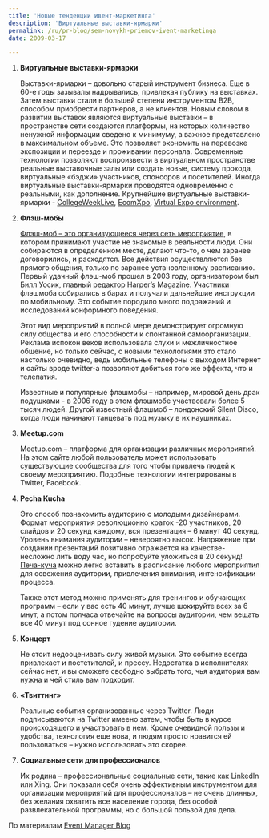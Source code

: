 ```yaml
---
title: 'Новые тенденции ивент-маркетинга'
description: 'Виртуальные выставки-ярмарки'
permalink: /ru/pr-blog/sem-novykh-priemov-ivent-marketinga
date: 2009-03-17

---
```


<ol><li>

<strong>Виртуальные выставки-ярмарки</strong>

Выставки-ярмарки – довольно старый инструмент бизнеса. Еще в 60-е годы зазывалы надрывались, привлекая публику на выставках. Затем выставки стали в большей степени инструментом B2B, способом приобрести партнеров, а не клиентов. Новым словом в развитии выставок являются виртуальные выставки – в пространстве сети создаются платформы, на которых количество ненужной информации сведено к минимуму, а важное представлено в максимальном объеме. Это позволяет экономить на перевозке экспозиции и переезде и проживании персонала. Современные технологии позволяют воспроизвести в виртуальном пространстве реальные выставочные залы или создать новые, систему прохода, виртуальные «бэджи» участников, спонсоров и посетителей. Иногда виртуальные выставки-ярмарки проводятся одновременно с реальными, как дополнение. Крупнейшие виртуальные выставки-ярмарки - <a href="https://en.wikipedia.org/wiki/CollegeWeekLive">CollegeWeekLive</a>, <a href="https://en.wikipedia.org/wiki/EComXpo">EcomXpo</a>, <a href="https://www.expoenvironment.com/">Virtual Expo environment</a>.</li><li>

<strong>Флэш-мобы</strong>

<a href="https://en.wikipedia.org/wiki/Flash_mob">Флэш-моб – это организующееся через сеть мероприятие</a>, в котором принимают участие не знакомые в реальности люди. Они собираются в определенном месте, делают что-то, о чем заранее договорились, и расходятся. Все действия осуществляются без прямого общения, только по заранее установленному расписанию. Первый удачный флэш-моб прошел в 2003 году, организатором был Билл Уосик, главный редактор Harper’s Magazine. Участники флэшмоба собирались в барах и получали дальнейшие инструкции по мобильному. Это событие породило много подражаний и исследований конформного поведения.

Этот вид мероприятий в полной мере демонстрирует огромную силу общества и его способности к спонтанной самоорганизации. Реклама испокон веков использовала слухи и межличностное общение, но только сейчас, с новыми технологиями это стало настолько очевидно, ведь мобильные телефоны с выходом Интернет и сайты вроде twitter-а позволяют добиться того же эффекта, что и телепатия.

Известные и популярные флэшмобы – например, мировой день драк подушками  - в 2006 году в этом флэшмобе участвовали более 5 тысяч людей. Другой известный флэшмоб – лондонский Silent Disco, когда люди начинают танцевать под музыку в их наушниках.  </li>
<li><strong>Meetup.com</strong>

Meetup.com – платформа для организации различных мероприятий. На этом сайте любой пользователь может использовать существующие сообщества для того чтобы привлечь людей к своему  мероприятию. Подобные технологии интегрированы в Twitter, Facebook. </li>
<li> <strong>Pecha Kucha</strong>

Это способ познакомить аудиторию с молодыми дизайнерами. Формат мероприятия революционно краток -20 участников, 20 слайдов и 20 секунд каждому, вся презентация – 6 минут 40 секунд. Уровень внимания аудитории – невероятно высок. Напряжение при создании презентаций позитивно отражается на качестве-  несложно лить воду час, но попробуйте уложиться в 20 секунд! <a href="https://www.eventmanagerblog.com/2008/12/pecha-kucha.html">Печа-куча</a> можно легко вставить в расписание любого мероприятия для освежения аудитории, привлечения внимания, интенсификации процесса.

Также этот метод можно применять для тренингов и обучающих программ – если у вас есть 40 минут, лучше шокируйте всех за 6 мнут, а потом полчаса отвечайте на вопросы аудитории, чем вещать все 40 минут под сонное гудение аудитории.</li>
<li><strong> Концерт </strong>

Не стоит недооценивать силу живой музыки. Это событие всегда привлекает и постетителей, и прессу. Недостатка в исполнителях сейчас нет, и вы сможете свободно выбрать того, чья аудитория вам нужна и чей стиль вам подходит. </li>
<li><strong>«Твиттинг»</strong>

Реальные события организованные через Twitter. Люди подписываются на Twitter имеено затем, чтобы быть в курсе происходящего и участвовать в нем. Кроме очевидной пользы и удобства, технология еще нова, и людям просто нравится ей пользоваться – нужно использовать это скорее. </li>
<li> <strong>Социальные сети для профессионалов</strong>

Их родина – профессиональные социальные сети, такие как LinkedIn или Xing. Они показали себя очень эффективным инструментом для организации мероприятий для профессионалов – не очень длинных, без желания охватить все население города, без особой развлекательной программы, но с большой пользой для дела. </li></ol>

По материалам <a href="https://www.eventmanagerblog.com/2009/03/new-event-concepts.html">Event Manager Blog </a>

